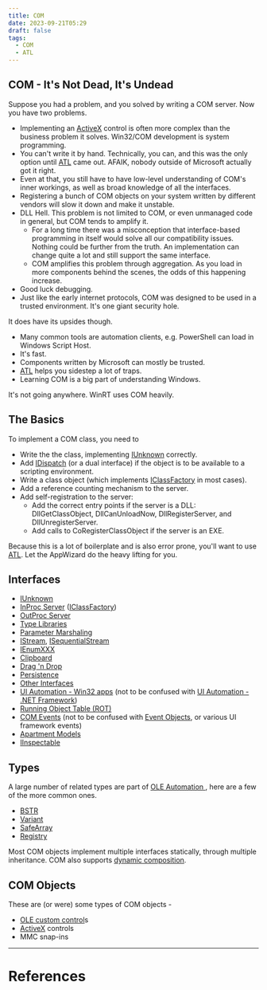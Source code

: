 ```yaml
---
title: COM
date: 2023-09-21T05:29
draft: false
tags:
  - COM
  - ATL
---
```

## COM - It's Not Dead, It's Undead

Suppose you had a problem, and you solved by writing a COM server.  Now you have two problems.

- Implementing an [ActiveX](/notes/computer/microsoft/com/atl/atl-control/activex) control is often more complex than the business problem it solves.  Win32/COM development is system programming.
- You can't write it by hand.  Technically, you can, and this was the only option until [ATL](/notes/computer/microsoft/com/atl) came out.  AFAIK, nobody outside of Microsoft actually got it right.
- Even at that, you still have to have low-level understanding of COM's inner workings, as well as broad knowledge of all the interfaces.
- Registering a bunch of COM objects on your system written by different vendors will slow it down and make it unstable.
- DLL Hell.  This problem is not limited to COM, or even unmanaged code in general, but COM tends to amplify it.
    - For a long time there was a misconception that interface-based programming in itself would solve all our compatibility issues.  Nothing could be further from the truth.  An implementation can change quite a lot and still support the same interface.
    - COM amplifies this problem through aggregation.  As you load in more components behind the scenes, the odds of this happening increase.
- Good luck debugging.
- Just like the early internet protocols, COM was designed to be used in a trusted environment.  It's one giant security hole.

It does have its upsides though.

- Many common tools are automation clients, e.g. PowerShell can load in Windows Script Host.
- It's fast.
- Components written by Microsoft can mostly be trusted.
- [ATL](/notes/computer/microsoft/com/atl) helps you sidestep a lot of traps.
- Learning COM is a big part of understanding Windows.

It's not going anywhere.  WinRT uses COM heavily.

## The Basics

To implement a COM class, you need to

- Write the the class, implementing [IUnknown](/notes/computer/microsoft/com/iunknown) correctly.
- Add [IDispatch](/notes/) (or a dual interface) if the object is to be available to a scripting environment.
- Write a class object (which implements [IClassFactory](/notes/) in most cases).
- Add a reference counting mechanism to the server.
- Add self-registration to the server:
    - Add the correct entry points if the server is a DLL: DllGetClassObject, DllCanUnloadNow, DllRegisterServer, and DllUnregisterServer.
    - Add calls to CoRegisterClassObject if the server is an EXE.

Because this is a lot of boilerplate and is also error prone, you'll want to use [ATL](/notes/computer/microsoft/com/atl).  Let the AppWizard do the heavy lifting for you.

## Interfaces

- [IUnknown](/notes/computer/microsoft/com/iunknown)
- [InProc Server](/notes/computer/microsoft/com/apartment-models/inproc-server) ([IClassFactory](https://learn.microsoft.com/en-us/windows/win32/api/unknwn/nn-unknwn-iclassfactory))
- [OutProc Server](/notes/computer/microsoft/com/apartment-models/outproc-server)
- [Type Libraries](/notes/computer/microsoft/com/type-libraries)
- [Parameter Marshaling](/notes/computer/microsoft/com/parameter-marshaling)
- [IStream](https://learn.microsoft.com/en-us/windows/win32/api/objidl/nn-objidl-istream), [ISequentialStream](https://learn.microsoft.com/en-us/windows/win32/api/objidl/nn-objidl-isequentialstream)
- [IEnumXXX](/notes/computer/microsoft/com/ienumxxx)
- [Clipboard](/notes/computer/microsoft/com/clipboard)
- [Drag 'n Drop](/notes/computer/microsoft/com/drag-n-drop)
- [Persistence](/notes/computer/microsoft/com/persistence)
- [Other Interfaces](/notes/computer/microsoft/com/other-interfaces)
- [UI Automation - Win32 apps](https://learn.microsoft.com/en-us/windows/win32/winauto/entry-uiauto-win32) (not to be confused with [UI Automation - .NET Framework](https://learn.microsoft.com/en-us/dotnet/framework/ui-automation/ui-automation-overview))
- [Running Object Table (ROT)](/notes/computer/microsoft/com/running-object-table-rot)
- [COM Events](/notes/computer/microsoft/com/com-events) (not to be confused with [Event Objects](https://learn.microsoft.com/en-us/windows/win32/sync/event-objects), or various UI framework events)
- [Apartment Models](/notes/computer/microsoft/com/apartment-models)
- [IInspectable](https://learn.microsoft.com/en-us/windows/win32/api/inspectable/nn-inspectable-iinspectable)

## Types

A large number of related types are part of  [OLE Automation ](https://learn.microsoft.com/en-us/windows/win32/api/_automat/), here are a few of the more common ones.

- [BSTR](https://learn.microsoft.com/en-us/previous-versions/windows/desktop/automat/bstr)
- [Variant](/notes/computer/microsoft/com/variant)
- [SafeArray](/notes/computer/microsoft/com/safearray)
- [Registry](/notes/computer/microsoft/com/registry)

Most COM objects implement multiple interfaces statically, through multiple inheritance.  COM also supports [dynamic composition](/notes/computer/microsoft/com/dynamic-composition).

## COM Objects

These are (or were) some types of COM objects -

- [OLE custom control](/notes/computer/microsoft/com/atl/atl-control/activex/ole-custom-control)s
- [ActiveX](/notes/computer/microsoft/com/atl/atl-control/activex) controls
- MMC snap-ins

---
# References


